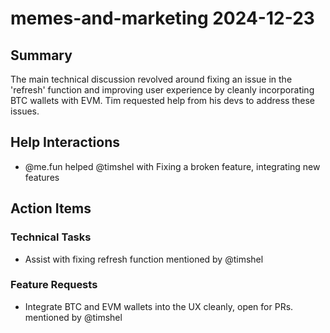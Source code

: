 # memes-and-marketing 2024-12-23

## Summary
The main technical discussion revolved around fixing an issue in the 'refresh' function and improving user experience by cleanly incorporating BTC wallets with EVM. Tim requested help from his devs to address these issues.

## Help Interactions
- @me.fun helped @timshel with Fixing a broken feature, integrating new features

## Action Items

### Technical Tasks
- Assist with fixing refresh function mentioned by @timshel

### Feature Requests
- Integrate BTC and EVM wallets into the UX cleanly, open for PRs. mentioned by @timshel